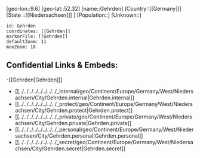 ﻿---
location: [52.32,9.6]
mapzoom: [7,12] 
mapmarker: city 
type: City
tags:
- geo/City


SpocWebEntityId: 30388
isDeleted: false
confidential: public

---
[geo-lon::9.6]
[geo-lat::52.32]
[name::Gehrden]
[Country::[[Germany]]]
[State ::[[Niedersachsen]]] ]
[Population::]
[Unknown::]


```leaflet
id: Gehrden
coordinates: [[Gehrden]]
markerFile: [[Gehrden]]
defaultZoom: 11 
maxZoom: 18
```


## Confidential Links & Embeds: 
-[[Gehrden|Gehrden]]] 
- [[../../../../../../../../_internal/geo/Continent/Europe/Germany/West/Niedersachsen/City/Gehrden.internal|Gehrden.internal]] 
- [[../../../../../../../../_protect/geo/Continent/Europe/Germany/West/Niedersachsen/City/Gehrden.protect|Gehrden.protect]] 
- [[../../../../../../../../_private/geo/Continent/Europe/Germany/West/Niedersachsen/City/Gehrden.private|Gehrden.private]] 
- [[../../../../../../../../_personal/geo/Continent/Europe/Germany/West/Niedersachsen/City/Gehrden.personal|Gehrden.personal]] 
- [[../../../../../../../../_secret/geo/Continent/Europe/Germany/West/Niedersachsen/City/Gehrden.secret|Gehrden.secret]] 
